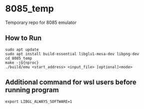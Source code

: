 # 8085_temp
Temporary repo for 8085 emulator
## How to Run 
    sudo apt update
    sudo apt install build-essential libglu1-mesa-dev libpng-dev
    cd 8085_temp
    make -j${nproc}
    ./build/emu <start_address> <input_file> [optional]<mode>

## Additional command for wsl users before running program
    export LIBGL_ALWAYS_SOFTWARE=1
